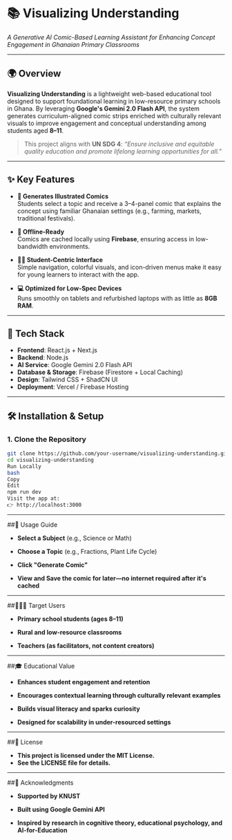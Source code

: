 # 📚 Visualizing Understanding  
*A Generative AI Comic-Based Learning Assistant for Enhancing Concept Engagement in Ghanaian Primary Classrooms*

---

## 🌍 Overview

**Visualizing Understanding** is a lightweight web-based educational tool designed to support foundational learning in low-resource primary schools in Ghana. By leveraging **Google's Gemini 2.0 Flash API**, the system generates curriculum-aligned comic strips enriched with culturally relevant visuals to improve engagement and conceptual understanding among students aged **8–11**.

> This project aligns with **UN SDG 4**: _“Ensure inclusive and equitable quality education and promote lifelong learning opportunities for all.”_

---

## ✨ Key Features

- **🎨 Generates Illustrated Comics**  
  Students select a topic and receive a 3–4-panel comic that explains the concept using familiar Ghanaian settings (e.g., farming, markets, traditional festivals).

- **📶 Offline-Ready**  
  Comics are cached locally using **Firebase**, ensuring access in low-bandwidth environments.

- **👧🏽 Student-Centric Interface**  
  Simple navigation, colorful visuals, and icon-driven menus make it easy for young learners to interact with the app.

- **💻 Optimized for Low-Spec Devices**  
  Runs smoothly on tablets and refurbished laptops with as little as **8GB RAM**.

---

## 🧰 Tech Stack

- **Frontend**: React.js + Next.js  
- **Backend**: Node.js  
- **AI Service**: Google Gemini 2.0 Flash API  
- **Database & Storage**: Firebase (Firestore + Local Caching)  
- **Design**: Tailwind CSS + ShadCN UI  
- **Deployment**: Vercel / Firebase Hosting

---

## 🛠️ Installation & Setup

### 1. Clone the Repository

```bash
git clone https://github.com/your-username/visualizing-understanding.git
cd visualizing-understanding
Run Locally
bash
Copy
Edit
npm run dev
Visit the app at:
👉 http://localhost:3000 
```
---

##📖 Usage Guide
- **Select a Subject** (e.g., Science or Math)

- **Choose a Topic** (e.g., Fractions, Plant Life Cycle)

- **Click "Generate Comic"**

- **View and Save the comic for later—no internet required after it's cached**

---

##🧑🏾‍🏫 Target Users
- **Primary school students (ages 8–11)**

- **Rural and low-resource classrooms**

- **Teachers (as facilitators, not content creators)**

---

##🎓 Educational Value
- **Enhances student engagement and retention**

- **Encourages contextual learning through culturally relevant examples**

- **Builds visual literacy and sparks curiosity**

- **Designed for scalability in under-resourced settings**

---

##🪪 License
- **This project is licensed under the MIT License.**
- **See the LICENSE file for details.**

---

##🙏 Acknowledgments
- **Supported by KNUST**

- **Built using Google Gemini API**

- **Inspired by research in cognitive theory, educational psychology, and AI-for-Education**

